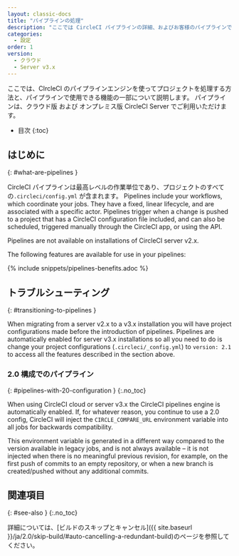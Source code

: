 ```yaml
---
layout: classic-docs
title: "パイプラインの処理"
description: "ここでは CircleCI パイプラインの詳細、およびお客様のパイプラインで使用できる機能を紹介します。"
categories:
  - 設定
order: 1
version:
  - クラウド
  - Server v3.x
---
```


ここでは、CIrcleCI のパイプラインエンジンを使ってプロジェクトを処理する方法と、パイプラインで使用できる機能の一部について説明します。 パイプラインは、クラウド版 および オンプレミス版 CircleCI Server でご利用いただけます。

* 目次
{:toc}

## はじめに
{: #what-are-pipelines }

CircleCI パイプラインは最高レベルの作業単位であり、プロジェクトのすべての`.circleci/config.yml` が含まれます。 Pipelines include your workflows, which coordinate your jobs. They have a fixed, linear lifecycle, and are associated with a specific actor. Pipelines trigger when a change is pushed to a project that has a CircleCI configuration file included, and can also be scheduled, triggered manually through the CircleCI app, or using the API.

Pipelines are not available on installations of CircleCI server v2.x.

The following features are available for use in your pipelines:

{% include snippets/pipelines-benefits.adoc %}

## トラブルシューティング
{: #transitioning-to-pipelines }

When migrating from a server v2.x to a v3.x installation you will have project configurations made before the introduction of pipelines. Pipelines are automatically enabled for server v3.x installations so all you need to do is change your project configurations (`.circleci/_config.yml`) to `version: 2.1` to access all the features described in the section above.

### 2.0 構成でのパイプライン
{: #pipelines-with-20-configuration }
{:.no_toc}

When using CircleCI cloud or server v3.x the CircleCI pipelines engine is automatically enabled. If, for whatever reason, you continue to use a 2.0 config, CircleCI will inject the `CIRCLE_COMPARE_URL` environment variable into all jobs for backwards compatibility.

This environment variable is generated in a different way compared to the version available in legacy jobs, and is not always available – it is not injected when there is no meaningful previous revision, for example, on the first push of commits to an empty repository, or when a new branch is created/pushed without any additional commits.

## 関連項目
{: #see-also }
{:.no_toc}

詳細については、[ビルドのスキップとキャンセル]({{ site.baseurl }}/ja/2.0/skip-build/#auto-cancelling-a-redundant-build)のページを参照してください。
